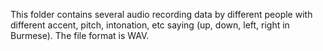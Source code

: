 This folder contains several audio recording data by different people with different accent, pitch, intonation, etc saying (up, down, left, right in Burmese). The file format is WAV.
